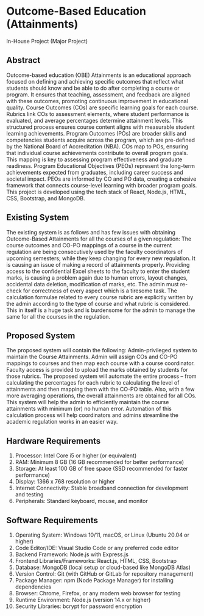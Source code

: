 # Outcome-Based Education (Attainments)
In-House Project (Major Project)
## Abstract
  Outcome-based education (OBE) Attainments is an educational approach focused on defining and achieving specific outcomes that reflect what students should know and be able to do after completing a course or program. It ensures that teaching, assessment, and feedback are aligned with these outcomes, promoting continuous improvement in educational quality. 
  Course Outcomes (COs) are specific learning goals for each course. Rubrics link COs to assessment elements, where student performance is evaluated, and average percentages determine attainment levels. This structured process ensures course content aligns with measurable student learning achievements. 
  Program Outcomes (POs) are broader skills and competencies students acquire across the program, which are pre-defined by the National Board of Accreditation (NBA). COs map to POs, ensuring that individual course achievements contribute to overall program goals. This mapping is key to assessing program effectiveness and graduate readiness. 
  Program Educational Objectives (PEOs) represent the long-term achievements expected from graduates, including career success and societal impact. PEOs are informed by CO and PO data, creating a cohesive framework that connects course-level learning with broader program goals. This project is developed using the tech stack of React, Node.js, HTML, CSS, Bootstrap, and MongoDB.

## Existing System
The existing system is as follows and has few issues with obtaining Outcome-Based Attainments for all the courses of a given regulation:
  The course outcomes and CO-PO mappings of a course in the current regulation are being consecutively used by the faculty coordinators of upcoming semesters; while they keep changing for every new regulation. It is causing an issue of making a record of attainments properly.
  Providing access to the confidential Excel sheets to the faculty to enter the student marks, is causing a problem again due to human errors, layout changes, accidental data deletion, modification of marks, etc. The admin must re-check for correctness of every aspect which is a tiresome task.
  The calculation formulae related to every course rubric are explicitly written by the admin according to the type of course and what rubric is considered. This in itself is a huge task and is burdensome for the admin to manage the same for all the courses in the regulation. 

## Proposed System
The proposed system will contain the following:
  Admin-privileged system to maintain the Course Attainments. 
  Admin will assign COs and CO-PO mappings to courses and then map each course with a course coordinator.
  Faculty access is provided to upload the marks obtained by students for those rubrics.
  The proposed system will automate the entire process – from calculating the percentages for each rubric to calculating the level of attainments and then mapping them with the CO-PO table. 
  Also, with a few more averaging operations, the overall attainments are obtained for all COs.
  This system will help the admin to efficiently maintain the course attainments with minimum (or) no human error. Automation of this calculation process will help coordinators and admins streamline the academic regulation works in an easier way. 

## Hardware Requirements
1. Processor: Intel Core i5 or higher (or equivalent)
2. RAM: Minimum 8 GB (16 GB recommended for better performance)
3. Storage: At least 100 GB of free space (SSD recommended for faster performance)
4. Display: 1366 x 768 resolution or higher
5. Internet Connectivity: Stable broadband connection for development and testing
6. Peripherals: Standard keyboard, mouse, and monitor

## Software Requirements
1. Operating System: Windows 10/11, macOS, or Linux (Ubuntu 20.04 or higher)
2. Code Editor/IDE: Visual Studio Code or any preferred code editor
3. Backend Framework: Node.js with Express.js
4. Frontend Libraries/Frameworks: React.js, HTML, CSS, Bootstrap
5. Database: MongoDB (local setup or cloud-based like MongoDB Atlas)
6. Version Control: Git (with GitHub or GitLab for repository management)
7. Package Manager: npm (Node Package Manager) for installing dependencies
8. Browser: Chrome, Firefox, or any modern web browser for testing
9. Runtime Environment: Node.js (version 14.x or higher)
10. Security Libraries: bcrypt for password encryption
